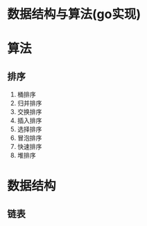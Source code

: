 # 数据结构与算法(go实现)

# 算法
## 排序
1. 桶排序
2. 归并排序
3. 交换排序
4. 插入排序
5. 选择排序
6. 冒泡排序
7. 快速排序
8. 堆排序


# 数据结构
## 链表

